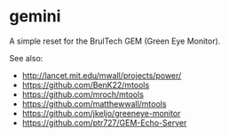 # gemini
A simple reset for the BrulTech GEM (Green Eye Monitor).

See also:
 * http://lancet.mit.edu/mwall/projects/power/
 * https://github.com/BenK22/mtools
 * https://github.com/mroch/mtools
 * https://github.com/matthewwall/mtools
 * https://github.com/jkeljo/greeneye-monitor
 * https://github.com/ptr727/GEM-Echo-Server
